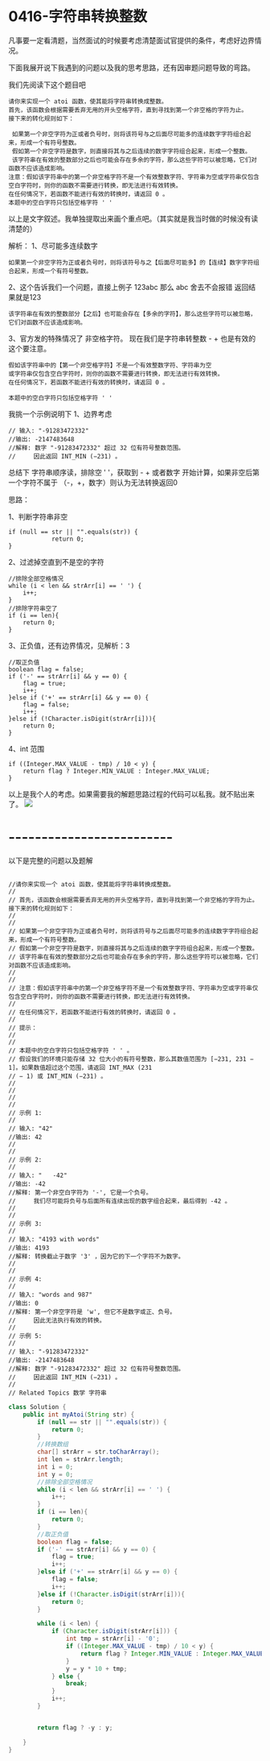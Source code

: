 # 0416-字符串转换整数

凡事要一定看清题，当然面试的时候要考虑清楚面试官提供的条件，考虑好边界情况。

下面我展开说下我遇到的问题以及我的思考思路，还有因审题问题导致的弯路。

我们先阅读下这个题目吧

```
请你来实现一个 atoi 函数，使其能将字符串转换成整数。 
首先，该函数会根据需要丢弃无用的开头空格字符，直到寻找到第一个非空格的字符为止。
接下来的转化规则如下： 
 
 如果第一个非空字符为正或者负号时，则将该符号与之后面尽可能多的连续数字字符组合起来，形成一个有符号整数。 
 假如第一个非空字符是数字，则直接将其与之后连续的数字字符组合起来，形成一个整数。 
 该字符串在有效的整数部分之后也可能会存在多余的字符，那么这些字符可以被忽略，它们对函数不应该造成影响。 
注意：假如该字符串中的第一个非空格字符不是一个有效整数字符、字符串为空或字符串仅包含空白字符时，则你的函数不需要进行转换，即无法进行有效转换。 
在任何情况下，若函数不能进行有效的转换时，请返回 0 。 
本题中的空白字符只包括空格字符 ' ' 

```

以上是文字叙述。我单独提取出来画个重点吧。（其实就是我当时做的时候没有读清楚的）

解析：
1、尽可能多连续数字
```
如果第一个非空字符为正或者负号时，则将该符号与之【后面尽可能多】的【连续】数字字符组合起来，形成一个有符号整数。 
```
2、这个告诉我们一个问题，直接上例子 123abc 那么 abc 舍去不会报错 返回结果就是123
```
该字符串在有效的整数部分【之后】也可能会存在【多余的字符】，那么这些字符可以被忽略，它们对函数不应该造成影响。
```
3、官方发的特殊情况了  非空格字符。 现在我们是字符串转整数  - + 也是有效的 这个要注意。
```
假如该字符串中的【第一个非空格字符】不是一个有效整数字符、字符串为空
或字符串仅包含空白字符时，则你的函数不需要进行转换，即无法进行有效转换。 
在任何情况下，若函数不能进行有效的转换时，请返回 0 。

本题中的空白字符只包括空格字符 ' ' 
```

我挑一个示例说明下
1、边界考虑
```
// 输入: "-91283472332"
//输出: -2147483648
//解释: 数字 "-91283472332" 超过 32 位有符号整数范围。
//     因此返回 INT_MIN (−231) 。
```

总结下 
字符串顺序读，排除空 ' '，获取到 - + 或者数字 开始计算，如果非空后第一个字符不属于 （-，+，数字）则认为无法转换返回0

思路：

1、判断字符串非空
```
if (null == str || "".equals(str)) {
            return 0;
}
```
2、过滤掉空直到不是空的字符
```
//排除全部空格情况
while (i < len && strArr[i] == ' ') {
    i++;
}
//排除字符串空了
if (i == len){
    return 0;
}
```
3、正负值，还有边界情况，见解析：3
```
//取正负值
boolean flag = false;
if ('-' == strArr[i] && y == 0) {
    flag = true;
    i++;
}else if ('+' == strArr[i] && y == 0) {
    flag = false;
    i++;
}else if (!Character.isDigit(strArr[i])){
    return 0;
}
```

4、int 范围
```
if ((Integer.MAX_VALUE - tmp) / 10 < y) {
    return flag ? Integer.MIN_VALUE : Integer.MAX_VALUE;
}
```

以上是我个人的考虑。如果需要我的解题思路过程的代码可以私我。就不贴出来了。
![](img/0416_1.png)


# -------------------------

以下是完整的问题以及题解
```

//请你来实现一个 atoi 函数，使其能将字符串转换成整数。 
//
// 首先，该函数会根据需要丢弃无用的开头空格字符，直到寻找到第一个非空格的字符为止。接下来的转化规则如下： 
//
// 
// 如果第一个非空字符为正或者负号时，则将该符号与之后面尽可能多的连续数字字符组合起来，形成一个有符号整数。 
// 假如第一个非空字符是数字，则直接将其与之后连续的数字字符组合起来，形成一个整数。 
// 该字符串在有效的整数部分之后也可能会存在多余的字符，那么这些字符可以被忽略，它们对函数不应该造成影响。 
// 
//
// 注意：假如该字符串中的第一个非空格字符不是一个有效整数字符、字符串为空或字符串仅包含空白字符时，则你的函数不需要进行转换，即无法进行有效转换。 
//
// 在任何情况下，若函数不能进行有效的转换时，请返回 0 。 
//
// 提示： 
//
// 
// 本题中的空白字符只包括空格字符 ' ' 。 
// 假设我们的环境只能存储 32 位大小的有符号整数，那么其数值范围为 [−231, 231 − 1]。如果数值超过这个范围，请返回 INT_MAX (231
// − 1) 或 INT_MIN (−231) 。 
// 
//
// 
//
// 示例 1: 
//
// 输入: "42"
//输出: 42
// 
//
// 示例 2: 
//
// 输入: "   -42"
//输出: -42
//解释: 第一个非空白字符为 '-', 它是一个负号。
//     我们尽可能将负号与后面所有连续出现的数字组合起来，最后得到 -42 。
// 
//
// 示例 3: 
//
// 输入: "4193 with words"
//输出: 4193
//解释: 转换截止于数字 '3' ，因为它的下一个字符不为数字。
// 
//
// 示例 4: 
//
// 输入: "words and 987"
//输出: 0
//解释: 第一个非空字符是 'w', 但它不是数字或正、负号。
//     因此无法执行有效的转换。
//
// 示例 5:
//
// 输入: "-91283472332"
//输出: -2147483648
//解释: 数字 "-91283472332" 超过 32 位有符号整数范围。
//     因此返回 INT_MIN (−231) 。
//
// Related Topics 数学 字符串

```

```java
class Solution {
    public int myAtoi(String str) {
        if (null == str || "".equals(str)) {
            return 0;
        }
        //转换数组
        char[] strArr = str.toCharArray();
        int len = strArr.length;
        int i = 0;
        int y = 0;
        //排除全部空格情况
        while (i < len && strArr[i] == ' ') {
            i++;
        }
        if (i == len){
            return 0;
        }
        //取正负值
        boolean flag = false;
        if ('-' == strArr[i] && y == 0) {
            flag = true;
            i++;
        }else if ('+' == strArr[i] && y == 0) {
            flag = false;
            i++;
        }else if (!Character.isDigit(strArr[i])){
            return 0;
        }

        while (i < len) {
            if (Character.isDigit(strArr[i])) {
                int tmp = strArr[i] - '0';
                if ((Integer.MAX_VALUE - tmp) / 10 < y) {
                    return flag ? Integer.MIN_VALUE : Integer.MAX_VALUE;
                }
                y = y * 10 + tmp;
            } else {
                break;
            }
            i++;
        }


        return flag ? -y : y;

    }
}

```
